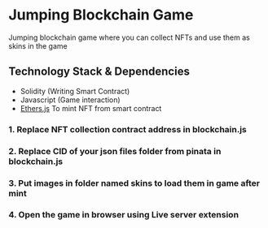 # Jumping Blockchain Game
Jumping blockchain game where you can collect NFTs and use them as skins in the game

## Technology Stack & Dependencies

- Solidity (Writing Smart Contract)
- Javascript (Game interaction)
- [Ethers.js](https://docs.ethers.io/v5/) To mint NFT from smart contract

### 1. Replace NFT collection contract address in blockchain.js

### 2. Replace CID of your json files folder from pinata in blockchain.js

### 3. Put images in folder named skins to load them in game after mint 

### 4. Open the game in browser using Live server extension

